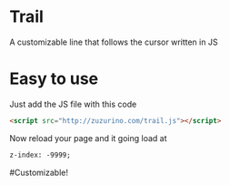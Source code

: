 # Trail
A customizable line that follows the cursor written in JS

# Easy to use
Just add the JS file with this code 
```HTML
<script src="http://zuzurino.com/trail.js"></script>
```
Now reload your page and it going load at 
```HTML
z-index: -9999;
```
#Customizable!
